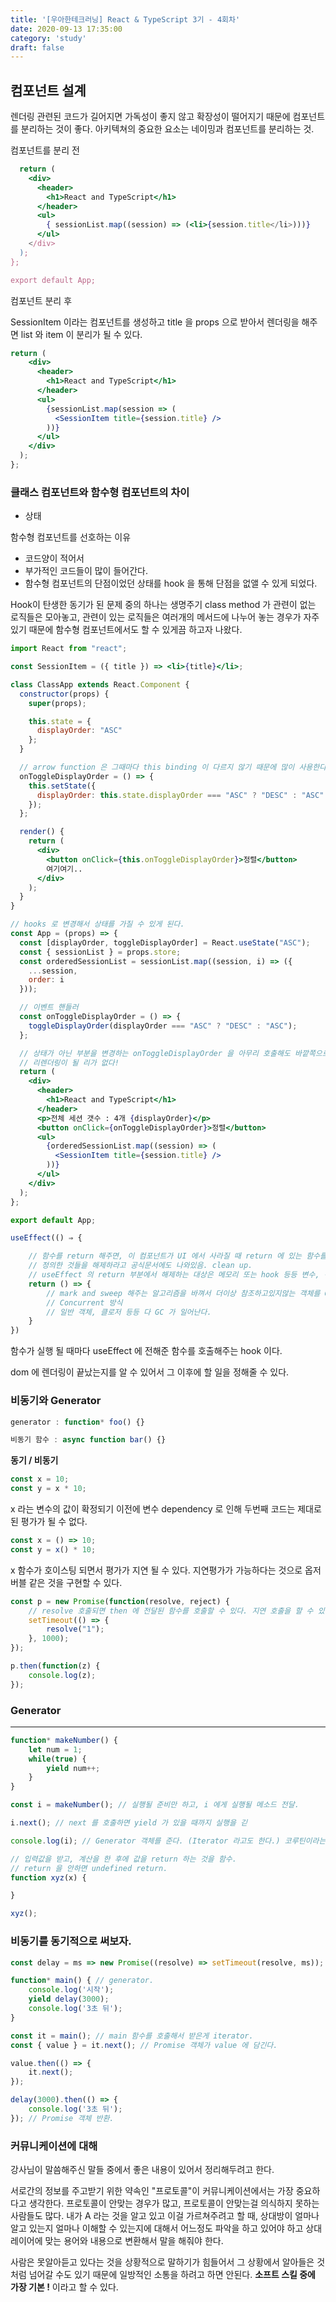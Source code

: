 ```yaml
---
title: '[우아한테크러닝] React & TypeScript 3기 - 4회차'
date: 2020-09-13 17:35:00
category: 'study'
draft: false
---
```


## 컴포넌트 설계


렌더링 관련된 코드가 길어지면 가독성이 좋지 않고 확장성이 떨어지기 때문에 컴포넌트를 분리하는 것이 좋다.
아키텍쳐의 중요한 요소는 네이밍과 컴포넌트를 분리하는 것.


컴포넌트를 분리 전

```jsx
  return (
    <div>
      <header>
        <h1>React and TypeScript</h1>
      </header>
      <ul>
        { sessionList.map((session) => (<li>{session.title</li>)))}
      </ul>
    </div>
  );
};

export default App;
```

컴포넌트 분리 후

SessionItem 이라는 컴포넌트를 생성하고 title 을 props 으로 받아서 렌더링을 해주면 list 와 item 이 분리가 될 수 있다.
```jsx
return (
    <div>
      <header>
        <h1>React and TypeScript</h1>
      </header>
      <ul>
        {sessionList.map(session => (
          <SessionItem title={session.title} />
        ))}
      </ul>
    </div>
  );
};
```


### 클래스 컴포넌트와 함수형 컴포넌트의 차이

- 상태

함수형 컴포넌트를 선호하는 이유

- 코드양이 적어서
- 부가적인 코드들이 많이 들어간다.
- 함수형 컴포넌트의 단점이었던 상태를 hook 을 통해 단점을 없앨 수 있게 되었다.

Hook이 탄생한 동기가 된 문제 중의 하나는 생명주기 class method 가 관련이 없는 로직들은 모아놓고, 관련이 있는 로직들은 여러개의 메서드에 나누어 놓는 경우가 자주 있기 때문에 함수형 컴포넌트에서도 할 수 있게끔 하고자 나왔다.

```jsx
import React from "react";

const SessionItem = ({ title }) => <li>{title}</li>;

class ClassApp extends React.Component {
  constructor(props) {
    super(props);

    this.state = {
      displayOrder: "ASC"
    };
  }

  // arrow function 은 그때마다 this binding 이 다르지 않기 때문에 많이 사용한다.
  onToggleDisplayOrder = () => {
    this.setState({
      displayOrder: this.state.displayOrder === "ASC" ? "DESC" : "ASC"
    });
  };

  render() {
    return (
      <div>
        <button onClick={this.onToggleDisplayOrder}>정렬</button>
        여기여기..
      </div>
    );
  }
}

// hooks 로 변경해서 상태를 가질 수 있게 된다.
const App = (props) => {
  const [displayOrder, toggleDisplayOrder] = React.useState("ASC");
  const { sessionList } = props.store;
  const orderedSessionList = sessionList.map((session, i) => ({
    ...session,
    order: i
  }));

  // 이벤트 핸들러
  const onToggleDisplayOrder = () => {
    toggleDisplayOrder(displayOrder === "ASC" ? "DESC" : "ASC");
  };

  // 상태가 아닌 부분을 변경하는 onToggleDisplayOrder 을 아무리 호출해도 바깥쪽으로 이펙트를 줄 수 없어서
  // 리렌더링이 될 리가 없다!
  return (
    <div>
      <header>
        <h1>React and TypeScript</h1>
      </header>
      <p>전체 세션 갯수 : 4개 {displayOrder}</p>
      <button onClick={onToggleDisplayOrder}>정렬</button>
      <ul>
        {orderedSessionList.map((session) => (
          <SessionItem title={session.title} />
        ))}
      </ul>
    </div>
  );
};

export default App;
```

```jsx
useEffect(() ⇒ {

	// 함수를 return 해주면, 이 컴포넌트가 UI 에서 사라질 때 return 에 있는 함수를 호출해준다.
	// 정의한 것들을 해제하라고 공식문서에도 나와있음. clean up.
	// useEffect 의 return 부분에서 해제하는 대상은 메모리 또는 hook 등등 변수, 객체들이 대상은 아니다.
	return () => {
		// mark and sweep 해주는 알고리즘을 바껴서 더이상 참조하고있지않는 객체를 GC 로 날려버릴 수 있다.
		// Concurrent 방식
		// 일반 객체, 클로저 등등 다 GC 가 일어난다.
	}
})
```

함수가 실행 될 때마다 useEffect 에 전해준 함수를 호출해주는 hook 이다.

dom 에 렌더링이 끝났는지를 알 수 있어서 그 이후에 할 일을 정해줄 수 있다.

### 비동기와 Generator

```jsx
generator : function* foo() {}

비동기 함수 : async function bar() {}
```

**동기 / 비동기**

```jsx
const x = 10;
const y = x * 10;
```

x 라는 변수의 값이 확정되기 이전에 변수 dependency 로 인해 두번째 코드는 제대로 된 평가가 될 수 없다.


```jsx
const x = () => 10;
const y = x() * 10;
```

x 함수가 호이스팅 되면서 평가가 지연 될 수 있다. 지연평가가 가능하다는 것으로 옵저버블 같은 것을 구현할 수 있다.


```jsx
const p = new Promise(function(resolve, reject) {
	// resolve 호출되면 then 에 전달된 함수를 호출할 수 있다. 지연 호출을 할 수 있다. 
	setTimeout(() => {
		resolve("1");
	}, 1000);
});

p.then(function(z) {
	console.log(z);
});
```

### Generator

---

```jsx
function* makeNumber() {
	let num = 1;
	while(true) {
		yield num++;
	}
}

const i = makeNumber(); // 실행될 준비만 하고, i 에게 실행될 메소드 전달.

i.next(); // next 를 호출하면 yield 가 있을 때까지 실행을 긷

console.log(i); // Generator 객체를 준다. (Iterator 라고도 한다.) 코루틴이라는 함수의 구현체.

// 입력값을 받고, 계산을 한 후에 값을 return 하는 것을 함수.
// return 을 안하면 undefined return.
function xyz(x) {

}

xyz();

```



### 비동기를 동기적으로 써보자.

```jsx
const delay = ms => new Promise((resolve) => setTimeout(resolve, ms));

function* main() { // generator.
	console.log('시작');
	yield delay(3000);
	console.log('3초 뒤');
}

const it = main(); // main 함수를 호출해서 받은게 iterator.
const { value } = it.next(); // Promise 객체가 value 에 담긴다.

value.then(() => {
	it.next();
});

delay(3000).then(() => {
	console.log('3초 뒤');
}); // Promise 객체 반환.
```


### 커뮤니케이션에 대해


강사님이 말씀해주신 말들 중에서 좋은 내용이 있어서 정리해두려고 한다.


서로간의 정보를 주고받기 위한 약속인 "프로토콜"이 커뮤니케이션에서는 가장 중요하다고 생각한다. 프로토콜이 안맞는 경우가 많고, 프로토콜이 안맞는걸 의식하지 못하는 사람들도 많다. 내가 A 라는 것을 알고 있고 이걸 가르쳐주려고 할 때, 상대방이 얼마나 알고 있는지 얼마나 이해할 수 있는지에 대해서 어느정도 파악을 하고 있어야 하고 상대 레이어에 맞는 용어와 내용으로 변환해서 말을 해줘야 한다.

사람은 못알아듣고 있다는 것을 상황적으로 말하기가 힘들어서 그 상황에서 알아들은 것처럼 넘어갈 수도 있기 때문에 일방적인 소통을 하려고 하면 안된다. **소프트 스킬 중에 가장 기본 !** 이라고 할 수 있다.